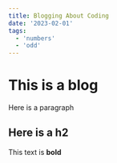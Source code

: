 ```yaml
---
title: Blogging About Coding
date: '2023-02-01'
tags:
  - 'numbers'
  - 'odd'
---
```


# This is a blog

Here is a paragraph

## Here is a h2

This text is **bold**
